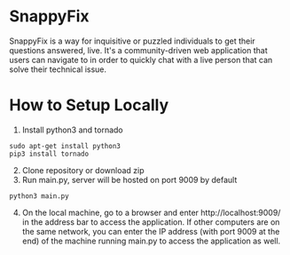 # SnappyFix

SnappyFix is a way for inquisitive or puzzled individuals to get their questions answered, live. It's a community-driven web application that users can navigate to in order to quickly chat with a live person that can solve their technical issue.

# How to Setup Locally
1. Install python3 and tornado
  ```
  sudo apt-get install python3
  pip3 install tornado
  ```
2. Clone repository or download zip
3. Run main.py, server will be hosted on port 9009 by default
  ```
  python3 main.py
  ```
4. On the local machine, go to a browser and enter http://localhost:9009/ in the address bar to access the application. If other computers are on the same network, you can enter the IP address (with port 9009 at the end) of the machine running main.py to access the application as well.

